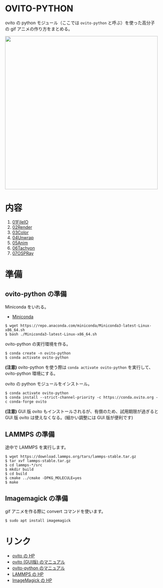 # OVITO-PYTHON
ovito の python モジュール（ここでは `ovito-python` と呼ぶ）を使った高分子の gif アニメの作り方をまとめる。

<img src=https://github.com/t-murash/OVITO-Tips/blob/master/06Tachyon/movie.gif width=500px>

# 内容
1. [01FileIO](./01FileIO)
2. [02Render](./02Render)
3. [03Color](./03Color)
4. [04Unwrap](./04Unwrap)
5. [05Anim](./05Anim)
6. [06Tachyon](./06Tachyon)
7. [07OSPRay](./07OSPRay)


# 準備

## ovito-python の準備

Miniconda をいれる。

- [Miniconda](https://docs.conda.io/en/latest/miniconda.html)
```
$ wget https://repo.anaconda.com/miniconda/Miniconda3-latest-Linux-x86_64.sh
$ bash ./Miniconda3-latest-Linux-x86_64.sh
```

ovito-python の実行環境を作る。

```
$ conda create -n ovito-python
$ conda activate ovito-python
```

**(注意)** ovito-python を使う際は `conda activate ovito-python` を実行して、ovito-python 環境にする。

ovito の python モジュールをインストール。
```
$ conda activate ovito-python
$ conda install --strict-channel-priority -c https://conda.ovito.org -c conda-forge ovito
```
**(注意)** GUI 版 ovito もインストールされるが、有償のため、試用期限が過ぎると GUI 版 ovito は使えなくなる。(細かい調整には GUI 版が便利です)

## LAMMPS の準備
途中で LAMMPS を実行します。
```
$ wget https://download.lammps.org/tars/lammps-stable.tar.gz
$ tar xvf lammps-stable.tar.gz
$ cd lammps-*/src
$ mkdir build
$ cd build
$ cmake ../cmake -DPKG_MOLECULE=yes
$ make
```

## Imagemagick の準備
gif アニメを作る際に convert コマンドを使います。
```
$ sudo apt install imagemagick
```

# リンク

- [ovito の HP](https://www.ovito.org/)
- [ovito (GUI版) のマニュアル](https://www.ovito.org/docs/current/)
- [ovito-python のマニュアル](https://www.ovito.org/docs/current/python/)
- [LAMMPS の HP](https://lammps.org/)
- [ImageMagick の HP](https://imagemagick.org/)